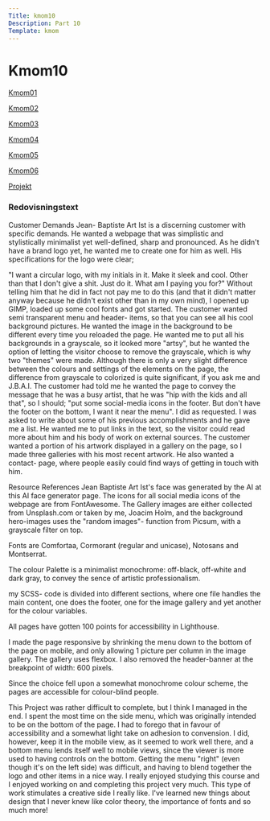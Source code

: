 ```yaml
---
Title: kmom10
Description: Part 10
Template: kmom
---
```


Kmom10
==================

<div class="kmom-sidenav">
    <p><a href="kmom01"><i class="fas fa-dice-one"></i> Kmom01</a></p>
    <p><a href="kmom02"><i class="fas fa-dice-two"></i> Kmom02</a></p>
    <p><a href="kmom03"><i class="fas fa-dice-three"></i> Kmom03</a></p>
    <p><a href="kmom04"><i class="fas fa-dice-four"></i> Kmom04</a></p>
    <p><a href="kmom05"><i class="fas fa-dice-five"></i> Kmom05</a></p>
    <p><a href="kmom06"><i class="fas fa-dice-six"></i> Kmom06</a></p>
    <p><a href="kmom10"><i class="fas fa-tasks"></i> Projekt</a></p>
</div>
<div class="kmom-text">
    <h3>Redovisningstext</h3>
    <p>Customer Demands
Jean- Baptiste Art Ist is a discerning customer with specific demands.
He wanted a webpage that was simplistic and stylistically minimalist yet well-defined,
sharp and pronounced.
As he didn't have a brand logo yet, he wanted me to create one for him as well.
His specifications for the logo were clear;

"I want a circular logo, with my initials in it.
Make it sleek and cool.
Other than that I don't give a shit.
Just do it.
What am I paying you for?"
Without telling him that he did in fact not pay me to do this
(and that it didn't matter anyway because he didn't exist other than in my own mind),
I opened up GIMP, loaded up some cool fonts and got started.
The customer wanted semi transparent menu and header- items, so that you can see all his cool background pictures.
He wanted the image in the background to be different every time you reloaded the page.
He wanted me to put all his backgrounds in a grayscale, so it looked more "artsy",
but he wanted the option of letting the visitor choose to remove the grayscale,
which is why two "themes" were made.
Although there is only a very slight difference between the colours and settings of the elements on the page,
the difference from grayscale to colorized is quite significant, if you ask me and J.B.A.I.
The customer had told me he wanted the page to convey the message that he was a busy artist,
that he was "hip with the kids and all that", so I should;
"put some social-media icons in the footer.
But don't have the footer on the bottom, I want it near the menu".
I did as requested. I was asked to write about some of his previous accomplishments and he gave me a list.
He wanted me to put links in the text, so the visitor could read more about him and his body of work
on external sources.
The customer wanted a portion of his artwork displayed in a gallery on the page,
so I made three galleries with his most recent artwork.
He also wanted a contact- page, where people easily could find ways of getting in touch with him.

Resource References
Jean Baptiste Art Ist's face was generated by the AI at this AI face generator page.
The icons for all social media icons of the webpage are from FontAwesome.
The Gallery images are either collected from Unsplash.com or taken by me, Joacim Holm,
and the background hero-images uses the "random images"- function from Picsum, with a grayscale filter on top.

Fonts are Comfortaa, Cormorant (regular and unicase), Notosans and Montserrat.

The colour Palette is a minimalist monochrome: off-black, off-white and dark gray, to convey the sence of artistic professionalism.

my SCSS- code is divided into different sections, where one file handles the main content, one does the footer, one for the image gallery and yet another for the colour variables.

All pages have gotten 100 points for accessibility in Lighthouse.

I made the page responsive by shrinking the menu down to the bottom of the
page on mobile, and only allowing 1 picture per column in the image gallery.
The gallery uses flexbox.
I also removed the header-banner at the breakpoint of width: 600 pixels.

Since the choice fell upon a somewhat monochrome colour scheme, the pages
are accessible for colour-blind people.

This Project was rather difficult to complete, but I think I managed in the end.
I spent the most time on the side menu,
which was originally intended to be on the bottom of the page.
I had to forego that in favour of accessibility and a somewhat
light take on adhesion to convension.
I did, however, keep it in the mobile view, as it seemed to work well there,
and a bottom menu lends itself well to mobile views,
since the viewer is more used to having controls on the bottom.
Getting the menu "right" (even though it's on the left side) was difficult,
and having to blend together the logo and other items in a nice way.
I really enjoyed studying this course and I enjoyed working on and completing this project very much.
This type of work stimulates a creative side I really like.
I've learned new things about design that I never knew like color theory,
the importance of fonts and so much more!

</p>

<p><a href="kmom06"><i class="far fa-arrow-alt-circle-left"></i></a></i></a></p>
</div>